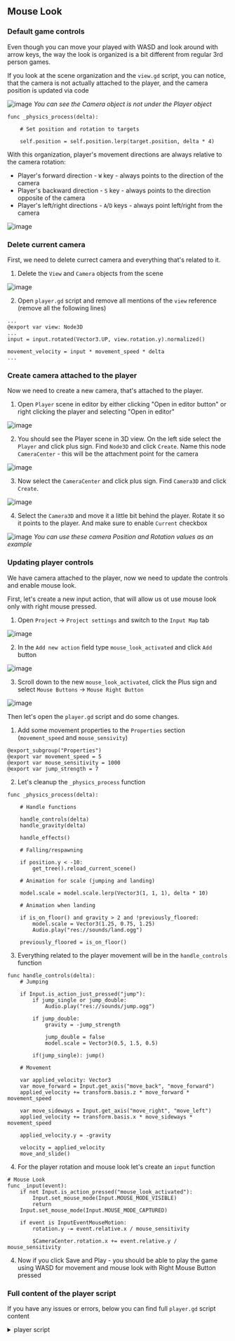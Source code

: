 ## Mouse Look

### Default game controls

Even though you can move your played with WASD and look around with arrow keys, the way the look is organized is a bit different from regular 3rd person games.

If you look at the scene organization and the `view.gd` script, you can notice, that the camera is not actually attached to the player, and the camera position is updated via code

![image](https://github.com/oxeg/codingpirates/assets/2689981/737d4a59-bab9-4337-b1b3-a27bae637208)
*You can see the Camera object is not under the Player object*


```gdscript
func _physics_process(delta):
	
	# Set position and rotation to targets
	
	self.position = self.position.lerp(target.position, delta * 4)
```

With this organization, player's movement directions are always relative to the camera rotation:
- Player's forward direction - `W` key - always points to the direction of the camera
- Player's backward direction - `S` key - always points to the direction opposite of the camera
- Player's left/right directions - `A`/`D` keys - always point left/right from the camera

![image](https://github.com/oxeg/codingpirates/assets/2689981/f5652957-5caf-4f7e-b435-2ff00e894461)

### Delete current camera

First, we need to delete currect camera and everything that's related to it.

1. Delete the `View` and `Camera` objects from the scene

![image](https://github.com/oxeg/codingpirates/assets/2689981/09878fb7-161e-49b3-b9aa-b8d36974295d)

2. Open `player.gd` script and remove all mentions of the `view` reference (remove all the following lines)

```gdscript
...
@export var view: Node3D
...
input = input.rotated(Vector3.UP, view.rotation.y).normalized()

movement_velocity = input * movement_speed * delta
...
```

### Create camera attached to the player

Now we need to create a new camera, that's attached to the player.

1. Open `Player` scene in editor by either clicking "Open in editor button" or right clicking the player and selecting "Open in editor"

![image](https://github.com/oxeg/codingpirates/assets/2689981/fc7b003e-a1e2-41c9-a28d-a8870aa19224)

2. You should see the Player scene in 3D view. On the left side select the `Player` and click plus sign. Find `Node3D` and click `Create`. Name this node `CameraCenter` - this will be the attachment point for the camera

![image](https://github.com/oxeg/codingpirates/assets/2689981/ddd3ea97-b98f-4692-a5d1-e7b36c1a1ffd)

3. Now select the `CameraCenter` and click plus sign. Find `Camera3D` and click `Create`.

![image](https://github.com/oxeg/codingpirates/assets/2689981/2f1703cb-2124-4e5d-94ad-1088ef9dcbde)

4. Select the `Camera3D` and move it a little bit behind the player. Rotate it so it points to the player. And make sure to enable `Current` checkbox

![image](https://github.com/oxeg/codingpirates/assets/2689981/fdb3ee63-e2b6-41f9-8ebc-bc37ce5634e6)
*You can use these camera Position and Rotation values as an example*

### Updating player controls

We have camera attached to the player, now we need to update the controls and enable mouse look.

First, let's create a new input action, that will allow us ot use mouse look only with right mouse pressed.

1. Open `Project` -> `Project settings` and switch to the `Input Map` tab

![image](https://github.com/oxeg/codingpirates/assets/2689981/62a28937-254b-4b3c-af0c-5a078c728cdc)

2. In the `Add new action` field type `mouse_look_activated` and click `Add` button

![image](https://github.com/oxeg/codingpirates/assets/2689981/fa767b9d-4274-4287-b3e6-8785f76f5498)

3. Scroll down to the new `mouse_look_activated`, click the Plus sign and select `Mouse Buttons` -> `Mouse Right Button`

![image](https://github.com/oxeg/codingpirates/assets/2689981/d3c0bd77-0694-4781-a9fb-3da5a819dd53)

Then let's open the `player.gd` script and do some changes.

1. Add some movement properties to the `Properties` section (`movement_speed` and `mouse_sensivity`)

```gdscript
@export_subgroup("Properties")
@export var movement_speed = 5
@export var mouse_sensitivity = 1000
@export var jump_strength = 7
```

2. Let's cleanup the `_physics_process` function

```gdscript
func _physics_process(delta):
	
	# Handle functions
	
	handle_controls(delta)
	handle_gravity(delta)
	
	handle_effects()
	
	# Falling/respawning
	
	if position.y < -10:
		get_tree().reload_current_scene()
	
	# Animation for scale (jumping and landing)
	
	model.scale = model.scale.lerp(Vector3(1, 1, 1), delta * 10)
	
	# Animation when landing
	
	if is_on_floor() and gravity > 2 and !previously_floored:
		model.scale = Vector3(1.25, 0.75, 1.25)
		Audio.play("res://sounds/land.ogg")
	
	previously_floored = is_on_floor()
```

3. Everything related to the player movement will be in the `handle_controls` function

```gdscript
func handle_controls(delta):
	# Jumping
	
	if Input.is_action_just_pressed("jump"):
		if jump_single or jump_double:
			Audio.play("res://sounds/jump.ogg")
		
		if jump_double:
			gravity = -jump_strength
			
			jump_double = false
			model.scale = Vector3(0.5, 1.5, 0.5)
			
		if(jump_single): jump()
	
	# Movement

	var applied_velocity: Vector3
	var move_forward = Input.get_axis("move_back", "move_forward")
	applied_velocity += transform.basis.z * move_forward * movement_speed
	
	var move_sideways = Input.get_axis("move_right", "move_left")
	applied_velocity += transform.basis.x * move_sideways * movement_speed
	
	applied_velocity.y = -gravity
	
	velocity = applied_velocity
	move_and_slide()
```

4. For the player rotation and mouse look let's create an `input` function

```gdscript
# Mouse Look
func _input(event):
	if not Input.is_action_pressed("mouse_look_activated"):
		Input.set_mouse_mode(Input.MOUSE_MODE_VISIBLE)
		return
	Input.set_mouse_mode(Input.MOUSE_MODE_CAPTURED)
	
	if event is InputEventMouseMotion:
		rotation.y -= event.relative.x / mouse_sensitivity
		
		$CameraCenter.rotation.x += event.relative.y / mouse_sensitivity
```

4. Now if you click Save and Play - you should be able to play the game using WASD for movement and mouse look with Right Mouse Button pressed

### Full content of the player script

If you have any issues or errors, below you can find full `player.gd` script content

<details>
  <summary>player script</summary>

  ```gdscript
extends CharacterBody3D

signal coin_collected

@export_subgroup("Components")
@export var view: Node3D

@export_subgroup("Properties")
@export var movement_speed = 5
@export var mouse_sensitivity = 1000
@export var jump_strength = 7

var movement_velocity: Vector3
var rotation_direction: float
var gravity = 0

var previously_floored = false

var jump_single = true
var jump_double = true

var coins = 0

@onready var particles_trail = $ParticlesTrail
@onready var sound_footsteps = $SoundFootsteps
@onready var model = $Character
@onready var animation = $Character/AnimationPlayer

# Functions

func _physics_process(delta):
	
	# Handle functions
	
	handle_controls(delta)
	handle_gravity(delta)
	
	handle_effects()
	
	# Falling/respawning
	
	if position.y < -10:
		get_tree().reload_current_scene()
	
	# Animation for scale (jumping and landing)
	
	model.scale = model.scale.lerp(Vector3(1, 1, 1), delta * 10)
	
	# Animation when landing
	
	if is_on_floor() and gravity > 2 and !previously_floored:
		model.scale = Vector3(1.25, 0.75, 1.25)
		Audio.play("res://sounds/land.ogg")
	
	previously_floored = is_on_floor()

# Handle animation(s)

func handle_effects():
	
	particles_trail.emitting = false
	sound_footsteps.stream_paused = true
	
	if is_on_floor():
		if abs(velocity.x) > 1 or abs(velocity.z) > 1:
			animation.play("walk", 0.5)
			particles_trail.emitting = true
			sound_footsteps.stream_paused = false
		else:
			animation.play("idle", 0.5)
	else:
		animation.play("jump", 0.5)

# Handle movement input

func handle_controls(delta):
	# Jumping
	
	if Input.is_action_just_pressed("jump"):
		if jump_single or jump_double:
			Audio.play("res://sounds/jump.ogg")
		
		if jump_double:
			gravity = -jump_strength
			
			jump_double = false
			model.scale = Vector3(0.5, 1.5, 0.5)
			
		if(jump_single): jump()
	
	# Movement

	var applied_velocity: Vector3
	var move_forward = Input.get_axis("move_back", "move_forward")
	applied_velocity += transform.basis.z * move_forward * movement_speed
	
	var move_sideways = Input.get_axis("move_right", "move_left")
	applied_velocity += transform.basis.x * move_sideways * movement_speed
	
	applied_velocity.y = -gravity
	
	velocity = applied_velocity
	move_and_slide()


# Mouse Look
func _input(event):
	if not Input.is_action_pressed("mouse_look_activated"):
		Input.set_mouse_mode(Input.MOUSE_MODE_VISIBLE)
		return
	Input.set_mouse_mode(Input.MOUSE_MODE_CAPTURED)
	
	if event is InputEventMouseMotion:
		rotation.y -= event.relative.x / mouse_sensitivity
		
		$CameraCenter.rotation.x += event.relative.y / mouse_sensitivity

# Handle gravity
func handle_gravity(delta):
	
	gravity += 25 * delta
	
	if gravity > 0 and is_on_floor():
		
		jump_single = true
		gravity = 0

# Jumping

func jump():
	
	gravity = -jump_strength
	
	model.scale = Vector3(0.5, 1.5, 0.5)
	
	jump_single = false;
	jump_double = true;

# Collecting coins

func collect_coin():
	
	coins += 1
	
	coin_collected.emit(coins)

  ```
</details>
